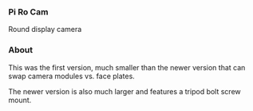 ### Pi Ro Cam

Round display camera

### About

This was the first version, much smaller than the newer version that can swap camera modules vs. face plates.

The newer version is also much larger and features a tripod bolt screw mount.
